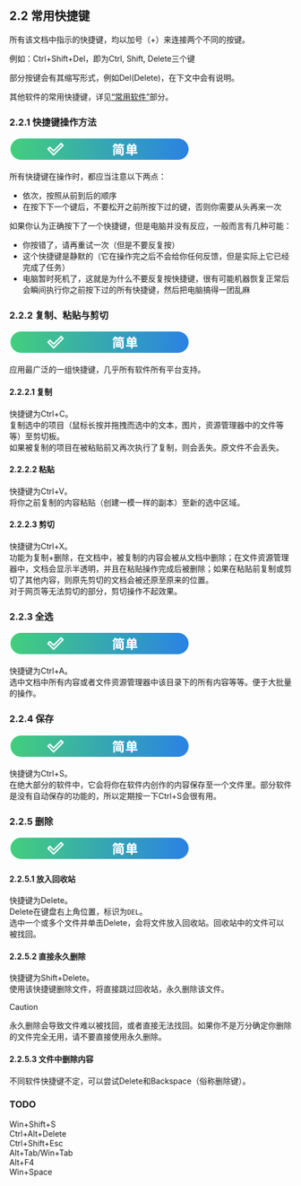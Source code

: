## 2.2 常用快捷键

所有该文档中指示的快捷键，均以加号（+）来连接两个不同的按键。

例如：Ctrl+Shift+Del，即为Ctrl, Shift, Delete三个键

部分按键会有其缩写形式，例如Del(Delete)，在下文中会有说明。

其他软件的常用快捷键，详见[“常用软件”](../常用软件/)部分。

### 2.2.1 快捷键操作方法

![简单](../../图片/easy.svg)

所有快捷键在操作时，都应当注意以下两点：
- 依次，按照从前到后的顺序
- 在按下下一个键后，不要松开之前所按下过的键，否则你需要从头再来一次

如果你认为正确按下了一个快捷键，但是电脑并没有反应，一般而言有几种可能：
- 你按错了，请再重试一次（但是不要反复按）
- 这个快捷键是静默的（它在操作完之后不会给你任何反馈，但是实际上它已经完成了任务）
- 电脑暂时死机了，这就是为什么不要反复按快捷键，很有可能机器恢复正常后会瞬间执行你之前按下过的所有快捷键，然后把电脑搞得一团乱麻

### 2.2.2 复制、粘贴与剪切
![简单](../../图片/easy.svg)

应用最广泛的一组快捷键，几乎所有软件所有平台支持。

#### 2.2.2.1 复制

快捷键为Ctrl+C。<br>复制选中的项目（鼠标长按并拖拽而选中的文本，图片，资源管理器中的文件等等）至剪切板。<br>如果被复制的项目在被粘贴前又再次执行了复制，则会丢失。原文件不会丢失。

#### 2.2.2.2 粘贴
快捷键为Ctrl+V。<br>将你之前复制的内容粘贴（创建一模一样的副本）至新的选中区域。

#### 2.2.2.3 剪切
快捷键为Ctrl+X。<br>功能为复制+删除，在文档中，被复制的内容会被从文档中删除；在文件资源管理器中，文档会显示半透明，并且在粘贴操作完成后被删除；如果在粘贴前复制或剪切了其他内容，则原先剪切的文档会被还原至原来的位置。<br>对于网页等无法剪切的部分，剪切操作不起效果。

### 2.2.3 全选
![简单](../../图片/easy.svg)

快捷键为Ctrl+A。<br>选中文档中所有内容或者文件资源管理器中该目录下的所有内容等等。便于大批量的操作。

### 2.2.4 保存
![简单](../../图片/easy.svg)

快捷键为Ctrl+S。<br>在绝大部分的软件中，它会将你在软件内创作的内容保存至一个文件里。部分软件是没有自动保存的功能的，所以定期按一下Ctrl+S会很有用。

### 2.2.5 删除

![简单](../../图片/easy.svg)

#### 2.2.5.1 放入回收站

快捷键为Delete。<br>Delete在键盘右上角位置，标识为`DEL`。<br>选中一个或多个文件并单击Delete，会将文件放入回收站。回收站中的文件可以被找回。

#### 2.2.5.2 直接永久删除
快捷键为Shift+Delete。<br>使用该快捷键删除文件，将直接跳过回收站，永久删除该文件。

>[!CAUTION]
>永久删除会导致文件难以被找回，或者直接无法找回。如果你不是万分确定你删除的文件完全无用，请不要直接使用永久删除。

#### 2.2.5.3 文件中删除内容
不同软件快捷键不定，可以尝试Delete和Backspace（俗称删除键）。

### TODO

Win+Shift+S\
Ctrl+Alt+Delete\
Ctrl+Shift+Esc\
Alt+Tab/Win+Tab\
Alt+F4\
Win+Space